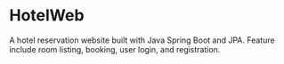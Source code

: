 # HotelWeb
A hotel reservation website built with Java Spring Boot and JPA. Feature include room listing, booking, user login, and registration.
